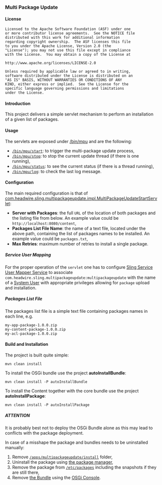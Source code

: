 ### Multi Package Update

#### License

    Licensed to the Apache Software Foundation (ASF) under one
    or more contributor license agreements.  See the NOTICE file
    distributed with this work for additional information
    regarding copyright ownership.  The ASF licenses this file
    to you under the Apache License, Version 2.0 (the
    "License"); you may not use this file except in compliance
    with the License.  You may obtain a copy of the License at

    http://www.apache.org/licenses/LICENSE-2.0

    Unless required by applicable law or agreed to in writing,
    software distributed under the License is distributed on an
    "AS IS" BASIS, WITHOUT WARRANTIES OR CONDITIONS OF ANY
    KIND, either express or implied.  See the License for the
    specific language governing permissions and limitations
    under the License.

#### Introduction

This project delivers a simple servlet mechanism to perform an installation of a given list of packages.

#### Usage

The servlets are exposed under [/bin/mpu](http://localhost:8080/bin/browser.html/bin/mpu) and are the following:
- [`/bin/mpu/start`](http://localhost:8080/bin/mpu/start.json): to trigger the multi-package update process,
- [`/bin/mpu/stop`](http://localhost:8080/bin/mpu/stop.json): to stop the current update thread
(if there is one running),
- [`/bin/mpu/status`](http://localhost:8080/bin/mpu/status.json):
to see the current status (if there is a thread running),
- [`/bin/mpu/log`](http://localhost:8080/bin/mpu/log.json): to check the last log message.

#### Configuration

The main required configuration is that of
[com.headwire.sling.multipackageupdate.impl.MultiPackageUpdateStartServlet](http://localhost:8080/system/console/configMgr/com.headwire.sling.multipackageupdate.impl.MultiPackageUpdateStartServlet):
- **Server with Packages**: the full `URL` of the location of both packages and the listing file from below.
An example value could be `http://localhost:8080/content`,
- **Packages List File Name**: the name of a text file, located under the above path, containing
the list of packages names to be installed. An example value could be `packages.txt`,
- **Max Retries**: maximum number of retries to install a single package.

##### Service User Mapping

For the proper operation of the `servlet` one has to configure
[Sling Service User Mapper Service](http://localhost:8080/system/console/configMgr/org.apache.sling.serviceusermapping.impl.ServiceUserMapperImpl.amended)
to associate `com.headwire.sling.multipackageupdate:multipackageupdate` with the name of
a [System User](http://localhost:8080/bin/users.html/home/users/system/sling-multipackageupdate) with appropriate
privileges allowing for `package` upload and installation.

##### Packages List File

The packages list file is a simple text file containing packages names in each line, e.g.

    my-app-package-1.0.0.zip
    my-content-package-1.0.0.zip
    my-acl-package-1.0.0.zip

#### Build and Installation

The project is built quite simple:

    mvn clean install
    
To install the OSGi bundle use the project **autoInstallBundle**:

    mvn clean install -P autoInstallBundle

To install the Content together with the core bundle use the project **autoInstallPackage**:

    mvn clean install -P autoInstallPackage

##### ATTENTION

It is probably best not to deploy the OSGi Bundle alone as this may lead to conflicts with the package deployment.

In case of a misshape the package and bundles needs to be uninstalled manually:

1. Remove [`/apps/multipackageupdate/install`](http://localhost:8080/bin/browser.html/apps/multipackageupdate/install) folder,
2. Uninstall the package using [the package manager](http://localhost:8080/bin/packages.html),
3. Remove the package from [`/etc/packages`](http://localhost:8080/bin/browser.html/etc/packages) including the snapshots
if they are still there,
4. Remove [the Bundle](http://localhost:8080/system/console/bundles/com.headwire.sling.multipackageupdate) using
the [OSGi Console](http://localhost:8080/system/console/bundles).

